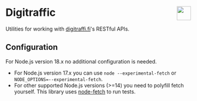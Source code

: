 <h1>Digitraffic <img src="https://junat.live/maskable_icon.png" align="right" width="38px"></h1>

Utilities for working with [digitraffi.fi](https://digitraffic.fi)'s RESTful APIs.

## Configuration

For Node.js version 18.x no additional configuration is needed.

- For Node.js version 17.x you can use `node --experimental-fetch` or `NODE_OPTIONS=--experimental-fetch`. 
- For other supported Node.js versions (>=14) you need to polyfill fetch yourself. This library uses [node-fetch](https://www.npmjs.com/package/node-fetch#providing-global-access) to run tests. 
